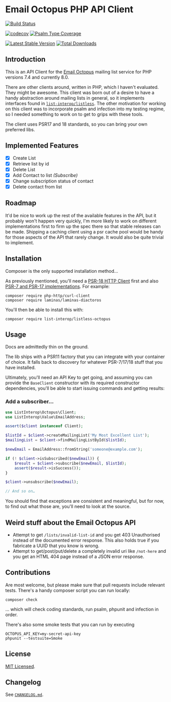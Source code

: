 # Email Octopus PHP API Client

[![Build Status](https://github.com/list-interop/listless-octopus/workflows/Continuous%20Integration/badge.svg)](https://github.com/list-interop/listless-octopus/actions?query=workflow%3A"Continuous+Integration")

[![codecov](https://codecov.io/gh/list-interop/listless-octopus/branch/main/graph/badge.svg)](https://codecov.io/gh/list-interop/listless-octopus)
[![Psalm Type Coverage](https://shepherd.dev/github/list-interop/listless-octopus/coverage.svg)](https://shepherd.dev/github/list-interop/listless-octopus)

[![Latest Stable Version](https://poser.pugx.org/list-interop/listless-octopus/v/stable)](https://packagist.org/packages/list-interop/listless-octopus)
[![Total Downloads](https://poser.pugx.org/list-interop/listless-octopus/downloads)](https://packagist.org/packages/list-interop/listless-octopus)

## Introduction

This is an API Client for the [Email Octopus](https://emailoctopus.com) mailing list service for PHP versions 7.4 and currently 8.0.

There are other clients around, written in PHP, which I haven't evaluated. They might be awesome. This client was born out of a desire to have a handy abstraction around mailing lists in general, so it implements interfaces found in [`list-interop/listless`](https://github.com/list-interop/listless). The other motivation for working on this client was to incorporate psalm and infection into my testing regime, so I needed something to work on to get to grips with these tools.

The client uses PSR17 and 18 standards, so you can bring your own preferred libs.

## Implemented Features

- [x] Create List
- [x] Retrieve list by id
- [x] Delete List
- [x] Add Contact to list _(Subscribe)_
- [x] Change subscription status of contact
- [x] Delete contact from list

## Roadmap

It'd be nice to work up the rest of the available features in the API, but it probably won't happen very quickly, I'm more likely to work on different implementations first to firm up the spec there so that stable releases can be made. Shipping a caching client using a psr cache pool would be handy for those aspects of the API that rarely change. It would also be quite trivial to implement.

## Installation

Composer is the only supported installation method…

As previously mentioned, you'll need a [PSR-18 HTTP Client](https://packagist.org/providers/psr/http-client-implementation) first and also [PSR-7 and PSR-17 implementations](https://packagist.org/providers/psr/http-factory-implementation). For example:

```shell
composer require php-http/curl-client
composer require laminas/laminas-diactoros
```

You'll then be able to install this with:

```shell
composer require list-interop/listless-octopus
```

## Usage

Docs are admittedly thin on the ground.

The lib ships with a PSR11 factory that you can integrate with your container of choice. It falls back to discovery for whatever PSR-7/17/18 stuff that you have installed.

Ultimately, you'll need an API Key to get going, and assuming you can provide the `BaseClient` constructor with its required constructor dependencies, you'll be able to start issuing commands and getting results:

### Add a subscriber…

```php
use ListInterop\Octopus\Client;
use ListInterop\Value\EmailAddress;

assert($client instanceof Client);

$listId = $client->createMailingList('My Most Excellent List');
$mailingList = $client->findMailingListById($listId);

$newEmail = EmailAddress::fromString('someone@example.com');

if (! $client->isSubscribed($newEmail)) {
    $result = $client->subscribe($newEmail, $listId);
    assert($result->isSuccess());
}

$client->unsubscribe($newEmail);

// And so on…

```

You should find that exceptions are consistent and meaningful, but for now, to find out what those are, you'll need to look at the source.

## Weird stuff about the Email Octopus API

* Attempt to get `/lists/invalid-list-id` and you get 403 Unauthorised instead of the documented error response. This also holds true if you fabricate a UUID that you know is wrong.
* Attempt to get/post/put/delete a completely invalid uri like `/not-here` and you get an HTML 404 page instead of a JSON error response.

## Contributions

Are most welcome, but please make sure that pull requests include relevant tests. There's a handy composer script you can run locally:

```shell
composer check
```

… which will check coding standards, run psalm, phpunit and infection in order.

There's also some smoke tests that you can run by executing

```shell
OCTOPUS_API_KEY=my-secret-api-key
phpunit --testsuite=Smoke
```

## License

[MIT Licensed](LICENSE.md).

## Changelog

See [`CHANGELOG.md`](CHANGELOG.md).
